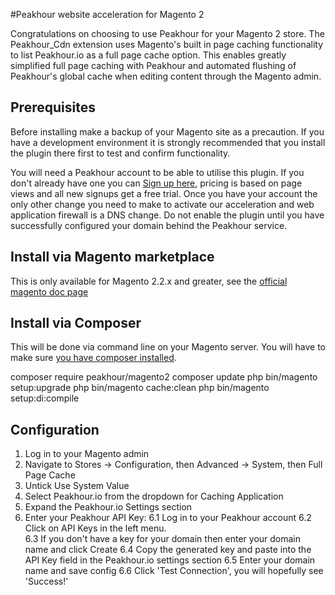 #Peakhour website acceleration for Magento 2

Congratulations on choosing to use Peakhour for your Magento 2 store. The Peakhour_Cdn extension
uses Magento's built in page caching functionality to list Peakhour.io as a full page cache option.
This enables greatly simplified full page caching with Peakhour and automated flushing of 
Peakhour's global cache when editing content through the Magento admin.

## Prerequisites

Before installing make a backup of your Magento site as a precaution. If you have a development
environment it is strongly recommended that you install the plugin there first to test and confirm
functionality.

You will need a Peakhour account to be able to utilise this plugin. If you don't already have one
you can [Sign up here](https://www.peakhour.io/app/signup/), pricing is based on page views and
all new signups get a free trial. Once you have your account the only other change you need to 
make to activate our acceleration and web application firewall is a DNS change. Do not enable the 
plugin until you have successfully configured your domain behind the Peakhour service.

## Install via Magento marketplace

This is only available for Magento 2.2.x and greater, see the [official magento doc page](https://docs.magento.com/m2/ce/user_guide/system/web-setup-extension-manager.html)

## Install via Composer

This will be done via command line on your Magento server. You will have to make sure [you have composer installed](https://getcomposer.org/download/). 

composer require peakhour/magento2
composer update
php bin/magento setup:upgrade
php bin/magento cache:clean
php bin/magento setup:di:compile

## Configuration

1. Log in to your Magento admin
2. Navigate to Stores -> Configuration, then Advanced -> System, then Full Page Cache
3. Untick Use System Value
4. Select Peakhour.io from the dropdown for Caching Application
5. Expand the Peakhour.io Settings section
6. Enter your Peakhour API Key:
6.1 Log in to your Peakhour account
6.2 Click on API Keys in the left menu.  
6.3 If you don't have a key for your domain then enter your domain name and click Create
6.4 Copy the generated key and paste into the API Key field in the Peakhour.io settings section
6.5 Enter your domain name and save config
6.6 Click 'Test Connection', you will hopefully see 'Success!'
